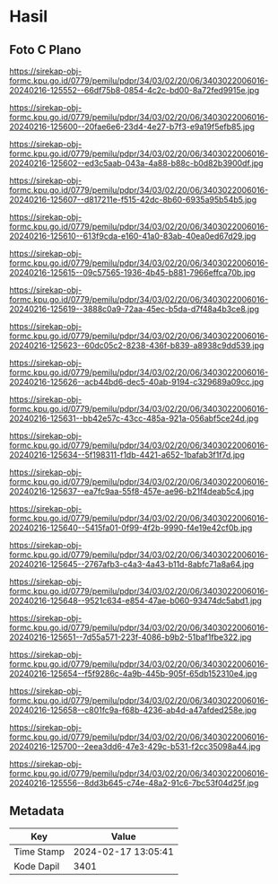 # Hasil

## Foto C Plano

https://sirekap-obj-formc.kpu.go.id/0779/pemilu/pdpr/34/03/02/20/06/3403022006016-20240216-125552--66df75b8-0854-4c2c-bd00-8a72fed9915e.jpg

https://sirekap-obj-formc.kpu.go.id/0779/pemilu/pdpr/34/03/02/20/06/3403022006016-20240216-125600--20fae6e6-23d4-4e27-b7f3-e9a19f5efb85.jpg

https://sirekap-obj-formc.kpu.go.id/0779/pemilu/pdpr/34/03/02/20/06/3403022006016-20240216-125602--ed3c5aab-043a-4a88-b88c-b0d82b3900df.jpg

https://sirekap-obj-formc.kpu.go.id/0779/pemilu/pdpr/34/03/02/20/06/3403022006016-20240216-125607--d817211e-f515-42dc-8b60-6935a95b54b5.jpg

https://sirekap-obj-formc.kpu.go.id/0779/pemilu/pdpr/34/03/02/20/06/3403022006016-20240216-125610--613f9cda-e160-41a0-83ab-40ea0ed67d29.jpg

https://sirekap-obj-formc.kpu.go.id/0779/pemilu/pdpr/34/03/02/20/06/3403022006016-20240216-125615--09c57565-1936-4b45-b881-7966effca70b.jpg

https://sirekap-obj-formc.kpu.go.id/0779/pemilu/pdpr/34/03/02/20/06/3403022006016-20240216-125619--3888c0a9-72aa-45ec-b5da-d7f48a4b3ce8.jpg

https://sirekap-obj-formc.kpu.go.id/0779/pemilu/pdpr/34/03/02/20/06/3403022006016-20240216-125623--60dc05c2-8238-436f-b839-a8938c9dd539.jpg

https://sirekap-obj-formc.kpu.go.id/0779/pemilu/pdpr/34/03/02/20/06/3403022006016-20240216-125626--acb44bd6-dec5-40ab-9194-c329689a09cc.jpg

https://sirekap-obj-formc.kpu.go.id/0779/pemilu/pdpr/34/03/02/20/06/3403022006016-20240216-125631--bb42e57c-43cc-485a-921a-056abf5ce24d.jpg

https://sirekap-obj-formc.kpu.go.id/0779/pemilu/pdpr/34/03/02/20/06/3403022006016-20240216-125634--5f198311-f1db-4421-a652-1bafab3f1f7d.jpg

https://sirekap-obj-formc.kpu.go.id/0779/pemilu/pdpr/34/03/02/20/06/3403022006016-20240216-125637--ea7fc9aa-55f8-457e-ae96-b21f4deab5c4.jpg

https://sirekap-obj-formc.kpu.go.id/0779/pemilu/pdpr/34/03/02/20/06/3403022006016-20240216-125640--5415fa01-0f99-4f2b-9990-f4e19e42cf0b.jpg

https://sirekap-obj-formc.kpu.go.id/0779/pemilu/pdpr/34/03/02/20/06/3403022006016-20240216-125645--2767afb3-c4a3-4a43-b11d-8abfc71a8a64.jpg

https://sirekap-obj-formc.kpu.go.id/0779/pemilu/pdpr/34/03/02/20/06/3403022006016-20240216-125648--9521c634-e854-47ae-b060-93474dc5abd1.jpg

https://sirekap-obj-formc.kpu.go.id/0779/pemilu/pdpr/34/03/02/20/06/3403022006016-20240216-125651--7d55a571-223f-4086-b9b2-51baf1fbe322.jpg

https://sirekap-obj-formc.kpu.go.id/0779/pemilu/pdpr/34/03/02/20/06/3403022006016-20240216-125654--f5f9286c-4a9b-445b-905f-65db152310e4.jpg

https://sirekap-obj-formc.kpu.go.id/0779/pemilu/pdpr/34/03/02/20/06/3403022006016-20240216-125658--c801fc9a-f68b-4236-ab4d-a47afded258e.jpg

https://sirekap-obj-formc.kpu.go.id/0779/pemilu/pdpr/34/03/02/20/06/3403022006016-20240216-125700--2eea3dd6-47e3-429c-b531-f2cc35098a44.jpg

https://sirekap-obj-formc.kpu.go.id/0779/pemilu/pdpr/34/03/02/20/06/3403022006016-20240216-125556--8dd3b645-c74e-48a2-91c6-7bc53f04d25f.jpg


## Metadata

| Key        | Value               |
| ---------- | ------------------- |
| Time Stamp | 2024-02-17 13:05:41 |
| Kode Dapil | 3401                |



